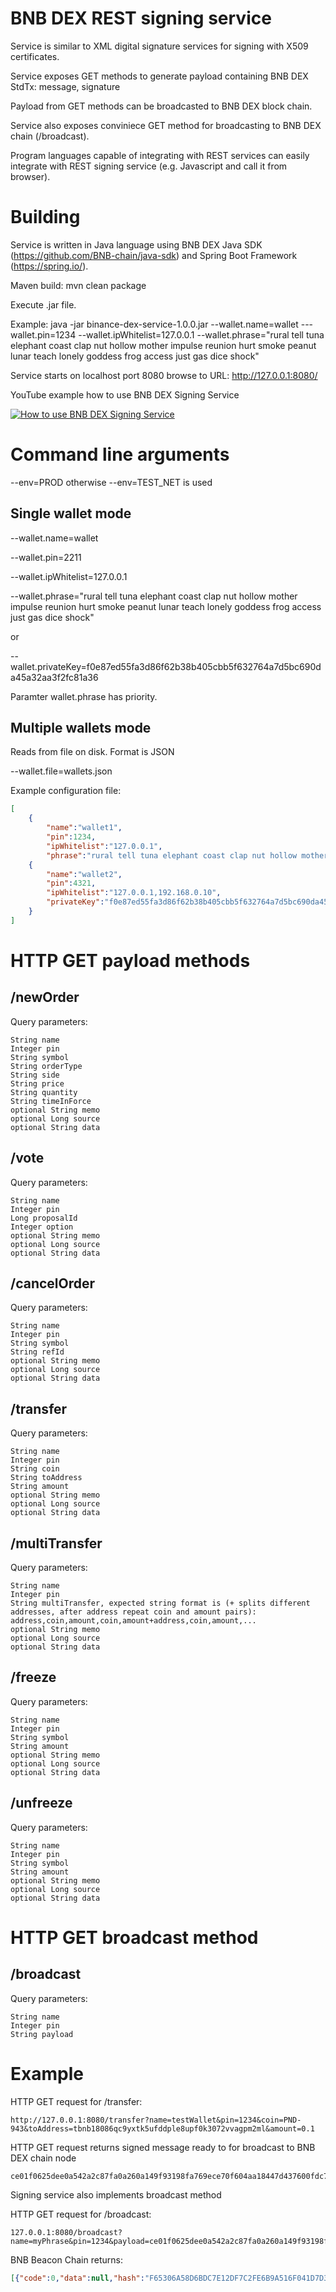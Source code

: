 BNB DEX REST signing service
================================

Service is similar to XML digital signature services for signing with X509 certificates.

Service exposes GET methods to generate payload containing BNB DEX StdTx: message, signature

Payload from GET methods can be broadcasted to BNB DEX block chain.

Service also exposes conviniece GET method for broadcasting to BNB DEX chain (/broadcast).

Program languages capable of integrating with REST services can easily integrate with REST signing service (e.g. Javascript and call it from browser).

Building
========

Service is written in Java language using BNB DEX Java SDK (https://github.com/BNB-chain/java-sdk) and Spring Boot Framework (https://spring.io/).

Maven build: mvn clean package

Execute .jar file.

Example: java -jar binance-dex-service-1.0.0.jar --wallet.name=wallet ---wallet.pin=1234 --wallet.ipWhitelist=127.0.0.1 --wallet.phrase="rural tell tuna elephant coast clap nut hollow mother impulse reunion hurt smoke peanut lunar teach lonely goddess frog access just gas dice shock"

Service starts on localhost port 8080 browse to URL: http://127.0.0.1:8080/

YouTube example how to use BNB DEX Signing Service

[![How to use BNB DEX Signing Service](http://img.youtube.com/vi/i1xC6DI5ias/0.jpg)](http://www.youtube.com/watch?v=i1xC6DI5ias)

Command line arguments
======================

--env=PROD otherwise --env=TEST_NET is used

Single wallet mode
------------------

--wallet.name=wallet

--wallet.pin=2211

--wallet.ipWhitelist=127.0.0.1

--wallet.phrase="rural tell tuna elephant coast clap nut hollow mother impulse reunion hurt smoke peanut lunar teach lonely goddess frog access just gas dice shock"

or

--wallet.privateKey=f0e87ed55fa3d86f62b38b405cbb5f632764a7d5bc690da45a32aa3f2fc81a36

Paramter wallet.phrase has priority.

Multiple wallets mode
---------------------

Reads from file on disk. Format is JSON

--wallet.file=wallets.json

Example configuration file:
``` JSON
[
    {
        "name":"wallet1",
        "pin":1234,
        "ipWhitelist":"127.0.0.1",
        "phrase":"rural tell tuna elephant coast clap nut hollow mother impulse reunion hurt smoke peanut lunar teach lonely goddess frog access just gas dice shock"},
    {
        "name":"wallet2",
        "pin":4321,
        "ipWhitelist":"127.0.0.1,192.168.0.10",
        "privateKey":"f0e87ed55fa3d86f62b38b405cbb5f632764a7d5bc690da45a32aa3f2fc81a36"
    }
]
```

HTTP GET payload methods
========================

/newOrder
---------
Query parameters:

    String name
    Integer pin
    String symbol
    String orderType
    String side
    String price
    String quantity
    String timeInForce
    optional String memo
    optional Long source
    optional String data

/vote
-----
Query parameters:

    String name
    Integer pin
    Long proposalId
    Integer option
    optional String memo
    optional Long source
    optional String data

/cancelOrder
------------
Query parameters:

    String name
    Integer pin
    String symbol
    String refId
    optional String memo
    optional Long source
    optional String data

/transfer
---------
Query parameters:

    String name
    Integer pin
    String coin
    String toAddress
    String amount
    optional String memo
    optional Long source
    optional String data

/multiTransfer
--------------
Query parameters:

    String name
    Integer pin
    String multiTransfer, expected string format is (+ splits different addresses, after address repeat coin and amount pairs): address,coin,amount,coin,amount+address,coin,amount,...
    optional String memo
    optional Long source
    optional String data

/freeze
-------
Query parameters:

    String name
    Integer pin
    String symbol
    String amount
    optional String memo
    optional Long source
    optional String data

/unfreeze
---------
Query parameters:

    String name
    Integer pin
    String symbol
    String amount
    optional String memo
    optional Long source
    optional String data

HTTP GET broadcast method
=========================

/broadcast
----------
Query parameters:

    String name
    Integer pin
    String payload



Example
=======

HTTP GET request for /transfer:
```
http://127.0.0.1:8080/transfer?name=testWallet&pin=1234&coin=PND-943&toAddress=tbnb18086qc9yxtk5ufddple8upf0k3072vvagpm2ml&amount=0.1
```

HTTP GET request returns signed message ready to for broadcast to BNB DEX chain node

```
ce01f0625dee0a542a2c87fa0a260a149f93198fa769ece70f604aa18447d437600fdc7c120e0a07504e442d3934331080ade20412260a143bcfa060a432ed4e25ad0ff27e052fb45fe5319d120e0a07504e442d3934331080ade20412700a26eb5ae98721026804663998b70b88e916232cfe22337f5a2d0c3e8fb64ca656314128e9fd89db1240ef51400ba6d6cdcae44b31e0a251e24c2ed290045dd2a3114c67c8398cad8d46752e2170bafce74b03c5503c754f6d92688c45a2be74780d998c1187e342e96e18c40620cd042003
```

Signing service also implements broadcast method

HTTP GET request for /broadcast:
```
127.0.0.1:8080/broadcast?name=myPhrase&pin=1234&payload=ce01f0625dee0a542a2c87fa0a260a149f93198fa769ece70f604aa18447d437600fdc7c120e0a07504e442d3934331080ade20412260a143bcfa060a432ed4e25ad0ff27e052fb45fe5319d120e0a07504e442d3934331080ade20412700a26eb5ae98721026804663998b70b88e916232cfe22337f5a2d0c3e8fb64ca656314128e9fd89db1240ef51400ba6d6cdcae44b31e0a251e24c2ed290045dd2a3114c67c8398cad8d46752e2170bafce74b03c5503c754f6d92688c45a2be74780d998c1187e342e96e18c40620cd042003
```

BNB Beacon Chain returns:
``` JSON
[{"code":0,"data":null,"hash":"F65306A58D6BDC7E12DF7C2FE6B9A516F041D7D324DC267526C8A109BD54F855","log":"Msg 0: ","ok":true}]
```